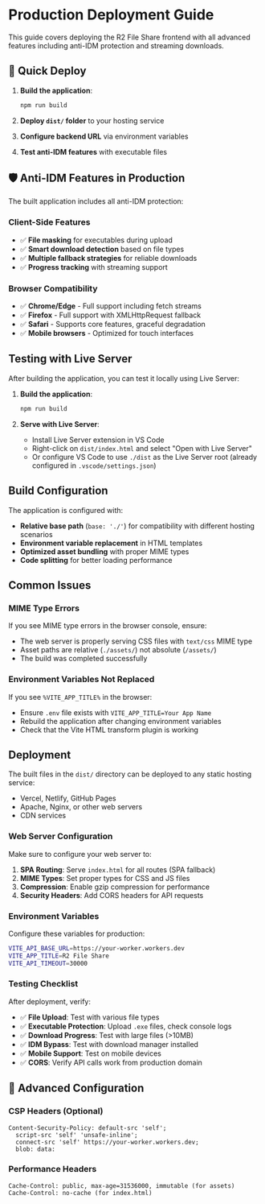 # Production Deployment Guide

This guide covers deploying the R2 File Share frontend with all advanced features including anti-IDM protection and streaming downloads.

## 🚀 Quick Deploy

1. **Build the application**:
   ```bash
   npm run build
   ```

2. **Deploy `dist/` folder** to your hosting service
3. **Configure backend URL** via environment variables
4. **Test anti-IDM features** with executable files

## 🛡️ Anti-IDM Features in Production

The built application includes all anti-IDM protection:

### Client-Side Features
- ✅ **File masking** for executables during upload
- ✅ **Smart download detection** based on file types  
- ✅ **Multiple fallback strategies** for reliable downloads
- ✅ **Progress tracking** with streaming support

### Browser Compatibility
- ✅ **Chrome/Edge** - Full support including fetch streams
- ✅ **Firefox** - Full support with XMLHttpRequest fallback
- ✅ **Safari** - Supports core features, graceful degradation
- ✅ **Mobile browsers** - Optimized for touch interfaces

## Testing with Live Server

After building the application, you can test it locally using Live Server:

1. **Build the application**:
   ```bash
   npm run build
   ```

2. **Serve with Live Server**:
   - Install Live Server extension in VS Code
   - Right-click on `dist/index.html` and select "Open with Live Server"
   - Or configure VS Code to use `./dist` as the Live Server root (already configured in `.vscode/settings.json`)

## Build Configuration

The application is configured with:
- **Relative base path** (`base: './'`) for compatibility with different hosting scenarios
- **Environment variable replacement** in HTML templates
- **Optimized asset bundling** with proper MIME types
- **Code splitting** for better loading performance

## Common Issues

### MIME Type Errors
If you see MIME type errors in the browser console, ensure:
- The web server is properly serving CSS files with `text/css` MIME type
- Asset paths are relative (`./assets/`) not absolute (`/assets/`)
- The build was completed successfully

### Environment Variables Not Replaced
If you see `%VITE_APP_TITLE%` in the browser:
- Ensure `.env` file exists with `VITE_APP_TITLE=Your App Name`
- Rebuild the application after changing environment variables
- Check that the Vite HTML transform plugin is working

## Deployment

The built files in the `dist/` directory can be deployed to any static hosting service:
- Vercel, Netlify, GitHub Pages
- Apache, Nginx, or other web servers  
- CDN services

### Web Server Configuration

Make sure to configure your web server to:
1. **SPA Routing**: Serve `index.html` for all routes (SPA fallback)
2. **MIME Types**: Set proper types for CSS and JS files
3. **Compression**: Enable gzip compression for performance
4. **Security Headers**: Add CORS headers for API requests

### Environment Variables

Configure these variables for production:

```bash
VITE_API_BASE_URL=https://your-worker.workers.dev
VITE_APP_TITLE=R2 File Share
VITE_API_TIMEOUT=30000
```

### Testing Checklist

After deployment, verify:

- ✅ **File Upload**: Test with various file types
- ✅ **Executable Protection**: Upload `.exe` files, check console logs
- ✅ **Download Progress**: Test with large files (>10MB) 
- ✅ **IDM Bypass**: Test with download manager installed
- ✅ **Mobile Support**: Test on mobile devices
- ✅ **CORS**: Verify API calls work from production domain

## 🔧 Advanced Configuration

### CSP Headers (Optional)
```
Content-Security-Policy: default-src 'self'; 
  script-src 'self' 'unsafe-inline'; 
  connect-src 'self' https://your-worker.workers.dev;
  blob: data:
```

### Performance Headers
```
Cache-Control: public, max-age=31536000, immutable (for assets)
Cache-Control: no-cache (for index.html)
```
